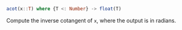 ```julia
acot(x::T) where {T <: Number} -> float(T)
```

Compute the inverse cotangent of `x`, where the output is in radians.
